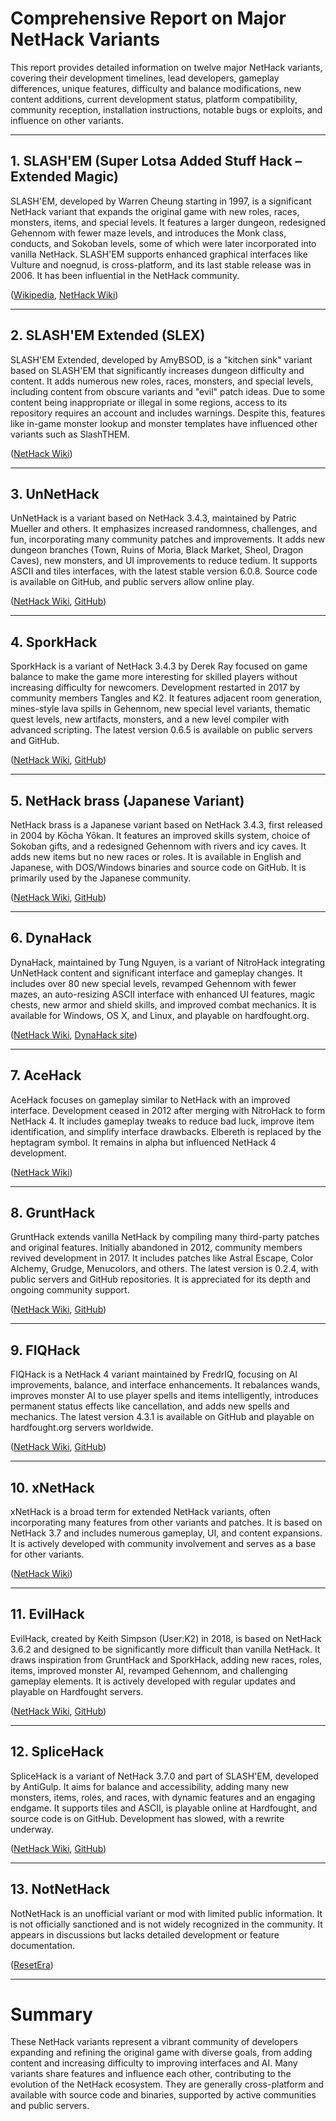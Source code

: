 # Comprehensive Report on Major NetHack Variants

This report provides detailed information on twelve major NetHack variants, covering their development timelines, lead developers, gameplay differences, unique features, difficulty and balance modifications, new content additions, current development status, platform compatibility, community reception, installation instructions, notable bugs or exploits, and influence on other variants.

---

## 1. SLASH'EM (Super Lotsa Added Stuff Hack – Extended Magic)

SLASH'EM, developed by Warren Cheung starting in 1997, is a significant NetHack variant that expands the original game with new roles, races, monsters, items, and special levels. It features a larger dungeon, redesigned Gehennom with fewer maze levels, and introduces the Monk class, conducts, and Sokoban levels, some of which were later incorporated into vanilla NetHack. SLASH'EM supports enhanced graphical interfaces like Vulture and noegnud, is cross-platform, and its last stable release was in 2006. It has been influential in the NetHack community.

([Wikipedia](https://en.wikipedia.org/wiki/Slash%27EM), [NetHack Wiki](https://nethackwiki.com/wiki/SLASH%27EM))

---

## 2. SLASH'EM Extended (SLEX)

SLASH'EM Extended, developed by AmyBSOD, is a "kitchen sink" variant based on SLASH'EM that significantly increases dungeon difficulty and content. It adds numerous new roles, races, monsters, and special levels, including content from obscure variants and "evil" patch ideas. Due to some content being inappropriate or illegal in some regions, access to its repository requires an account and includes warnings. Despite this, features like in-game monster lookup and monster templates have influenced other variants such as SlashTHEM.

([NetHack Wiki](https://nethackwiki.com/wiki/Slash%27EM_Extended))

---

## 3. UnNetHack

UnNetHack is a variant based on NetHack 3.4.3, maintained by Patric Mueller and others. It emphasizes increased randomness, challenges, and fun, incorporating many community patches and improvements. It adds new dungeon branches (Town, Ruins of Moria, Black Market, Sheol, Dragon Caves), new monsters, and UI improvements to reduce tedium. It supports ASCII and tiles interfaces, with the latest stable version 6.0.8. Source code is available on GitHub, and public servers allow online play.

([NetHack Wiki](https://nethackwiki.com/wiki/UnNetHack), [GitHub](https://github.com/UnNetHack/UnNetHack))

---

## 4. SporkHack

SporkHack is a variant of NetHack 3.4.3 by Derek Ray focused on game balance to make the game more interesting for skilled players without increasing difficulty for newcomers. Development restarted in 2017 by community members Tangles and K2. It features adjacent room generation, mines-style lava spills in Gehennom, new special level variants, thematic quest levels, new artifacts, monsters, and a new level compiler with advanced scripting. The latest version 0.6.5 is available on public servers and GitHub.

([NetHack Wiki](https://nethackwiki.com/wiki/SporkHack), [GitHub](https://github.com/NHTangles/sporkhack))

---

## 5. NetHack brass (Japanese Variant)

NetHack brass is a Japanese variant based on NetHack 3.4.3, first released in 2004 by Kōcha Yōkan. It features an improved skills system, choice of Sokoban gifts, and a redesigned Gehennom with rivers and icy caves. It adds new items but no new races or roles. It is available in English and Japanese, with DOS/Windows binaries and source code on GitHub. It is primarily used by the Japanese community.

([NetHack Wiki](https://nethackwiki.com/wiki/NetHack_brass), [GitHub](https://github.com/youkan700/NetHack-brass))

---

## 6. DynaHack

DynaHack, maintained by Tung Nguyen, is a variant of NitroHack integrating UnNetHack content and significant interface and gameplay changes. It includes over 80 new special levels, revamped Gehennom with fewer mazes, an auto-resizing ASCII interface with enhanced UI features, magic chests, new armor and shield skills, and improved combat mechanics. It is available for Windows, OS X, and Linux, and playable on hardfought.org.

([NetHack Wiki](https://nethackwiki.com/wiki/DynaHack), [DynaHack site](https://tung.github.io/DynaHack))

---

## 7. AceHack

AceHack focuses on gameplay similar to NetHack with an improved interface. Development ceased in 2012 after merging with NitroHack to form NetHack 4. It includes gameplay tweaks to reduce bad luck, improve item identification, and simplify interface drawbacks. Elbereth is replaced by the heptagram symbol. It remains in alpha but influenced NetHack 4 development.

([NetHack Wiki](https://nethackwiki.com/wiki/AceHack))

---

## 8. GruntHack

GruntHack extends vanilla NetHack by compiling many third-party patches and original features. Initially abandoned in 2012, community members revived development in 2017. It includes patches like Astral Escape, Color Alchemy, Grudge, Menucolors, and others. The latest version is 0.2.4, with public servers and GitHub repositories. It is appreciated for its depth and ongoing community support.

([NetHack Wiki](https://nethackwiki.com/wiki/GruntHack), [GitHub](https://github.com/sgrunt/GruntHack))

---

## 9. FIQHack

FIQHack is a NetHack 4 variant maintained by FredrIQ, focusing on AI improvements, balance, and interface enhancements. It rebalances wands, improves monster AI to use player spells and items intelligently, introduces permanent status effects like cancellation, and adds new spells and mechanics. The latest version 4.3.1 is available on GitHub and playable on hardfought.org servers worldwide.

([NetHack Wiki](https://nethackwiki.com/wiki/FIQHack), [GitHub](https://github.com/FredrIQ/fiqhack))

---

## 10. xNetHack

xNetHack is a broad term for extended NetHack variants, often incorporating many features from other variants and patches. It is based on NetHack 3.7 and includes numerous gameplay, UI, and content expansions. It is actively developed with community involvement and serves as a base for other variants.

([NetHack Wiki](https://nethackwiki.com/wiki/Variant))

---

## 11. EvilHack

EvilHack, created by Keith Simpson (User:K2) in 2018, is based on NetHack 3.6.2 and designed to be significantly more difficult than vanilla NetHack. It draws inspiration from GruntHack and SporkHack, adding new races, roles, items, improved monster AI, revamped Gehennom, and challenging gameplay elements. It is actively developed with regular updates and playable on Hardfought servers.

([NetHack Wiki](https://nethackwiki.com/wiki/EvilHack), [GitHub](https://github.com/k21971/EvilHack))

---

## 12. SpliceHack

SpliceHack is a variant of NetHack 3.7.0 and part of SLASH'EM, developed by AntiGulp. It aims for balance and accessibility, adding many new monsters, items, roles, and races, with dynamic features and an engaging endgame. It supports tiles and ASCII, is playable online at Hardfought, and source code is on GitHub. Development has slowed, with a rewrite underway.

([NetHack Wiki](https://nethackwiki.com/wiki/SpliceHack), [GitHub](https://github.com/NullCGT/SpliceHack))

---

## 13. NotNetHack

NotNetHack is an unofficial variant or mod with limited public information. It is not officially sanctioned and is not widely recognized in the community. It appears in discussions but lacks detailed development or feature documentation.

([ResetEra](https://www.resetera.com/threads/indie-games-august-2018-ganbare-ghostly-guts.14783/page-27))

---

# Summary

These NetHack variants represent a vibrant community of developers expanding and refining the original game with diverse goals, from adding content and increasing difficulty to improving interfaces and AI. Many variants share features and influence each other, contributing to the evolution of the NetHack ecosystem. They are generally cross-platform and available with source code and binaries, supported by active communities and public servers.